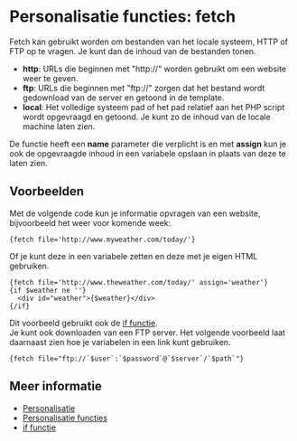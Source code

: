 # Personalisatie functies: fetch

Fetch kan gebruikt worden om bestanden van het locale systeem, HTTP of FTP 
op te vragen. Je kunt dan de inhoud van de bestanden tonen.

* **http**: URLs die beginnen met "http://" worden gebruikt om een website 
weer te geven.
* **ftp**: URLs die beginnen met "ftp://" zorgen dat het bestand wordt 
gedownload van de server en getoond in de template.
* **local**: Het volledige systeem pad of het pad relatief aan het PHP 
script wordt opgevraagd en getoond. Je kunt zo de inhoud van de locale 
machine laten zien.

De functie heeft een **name** parameter die verplicht is en met **assign** 
kun je ook de opgevraagde inhoud in een variabele opslaan in plaats van deze 
te laten zien.

## Voorbeelden

Met de volgende code kun je informatie opvragen van een website, bijvoorbeeld 
het weer voor komende week:

    {fetch file='http://www.myweather.com/today/'}
    
Of je kunt deze in een variabele zetten en deze met je eigen HTML gebruiken.

    {fetch file='http://www.theweather.com/today/' assign='weather'}
    {if $weather ne ''}
      <div id="weather">{$weather}</div>
    {/if}

Dit voorbeeld gebruikt ook de [if functie](./personalize-functions-if).    
Je kunt ook downloaden van een FTP server. Het volgende voorbeeld laat 
daarnaast zien hoe je variabelen in een link kunt gebruiken.

    {fetch file="ftp://`$user`:`$password`@`$server`/`$path`"}

## Meer informatie 

* [Personalisatie](./personalization)
* [Personalisatie functies](./personalization-functions)
* [if functie](./personalize-functions-if)
